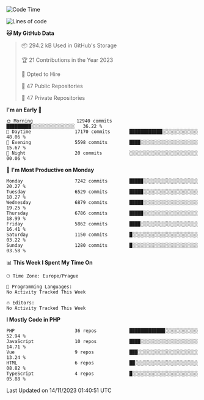 <!--START_SECTION:waka-->
![Code Time](http://img.shields.io/badge/Code%20Time-1%2C583%20hrs%2058%20mins-blue)

![Lines of code](https://img.shields.io/badge/From%20Hello%20World%20I%27ve%20Written-11.5%20million%20lines%20of%20code-blue)

**🐱 My GitHub Data** 

> 📦 294.2 kB Used in GitHub's Storage 
 > 
> 🏆 21 Contributions in the Year 2023
 > 
> 💼 Opted to Hire
 > 
> 📜 47 Public Repositories 
 > 
> 🔑 47 Private Repositories 
 > 
**I'm an Early 🐤** 

```text
🌞 Morning                12940 commits       █████████░░░░░░░░░░░░░░░░   36.22 % 
🌆 Daytime                17170 commits       ████████████░░░░░░░░░░░░░   48.06 % 
🌃 Evening                5598 commits        ████░░░░░░░░░░░░░░░░░░░░░   15.67 % 
🌙 Night                  20 commits          ░░░░░░░░░░░░░░░░░░░░░░░░░   00.06 % 
```
📅 **I'm Most Productive on Monday** 

```text
Monday                   7242 commits        █████░░░░░░░░░░░░░░░░░░░░   20.27 % 
Tuesday                  6529 commits        █████░░░░░░░░░░░░░░░░░░░░   18.27 % 
Wednesday                6879 commits        █████░░░░░░░░░░░░░░░░░░░░   19.25 % 
Thursday                 6786 commits        █████░░░░░░░░░░░░░░░░░░░░   18.99 % 
Friday                   5862 commits        ████░░░░░░░░░░░░░░░░░░░░░   16.41 % 
Saturday                 1150 commits        █░░░░░░░░░░░░░░░░░░░░░░░░   03.22 % 
Sunday                   1280 commits        █░░░░░░░░░░░░░░░░░░░░░░░░   03.58 % 
```


📊 **This Week I Spent My Time On** 

```text
🕑︎ Time Zone: Europe/Prague

💬 Programming Languages: 
No Activity Tracked This Week

🔥 Editors: 
No Activity Tracked This Week
```

**I Mostly Code in PHP** 

```text
PHP                      36 repos            █████████████░░░░░░░░░░░░   52.94 % 
JavaScript               10 repos            ████░░░░░░░░░░░░░░░░░░░░░   14.71 % 
Vue                      9 repos             ███░░░░░░░░░░░░░░░░░░░░░░   13.24 % 
HTML                     6 repos             ██░░░░░░░░░░░░░░░░░░░░░░░   08.82 % 
TypeScript               4 repos             █░░░░░░░░░░░░░░░░░░░░░░░░   05.88 % 
```




 Last Updated on 14/11/2023 01:40:51 UTC
<!--END_SECTION:waka-->
<!--
**AlexKratky/AlexKratky** is a ✨ _special_ ✨ repository because its `README.md` (this file) appears on your GitHub profile.

Here are some ideas to get you started:

- 🔭 I’m currently working on ...
- 🌱 I’m currently learning ...
- 👯 I’m looking to collaborate on ...
- 🤔 I’m looking for help with ...
- 💬 Ask me about ...
- 📫 How to reach me: ...
- 😄 Pronouns: ...
- ⚡ Fun fact: ...
-->
